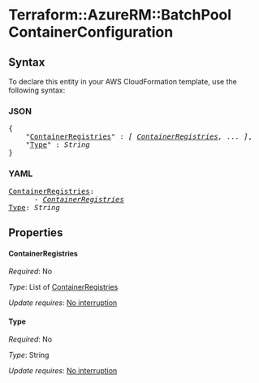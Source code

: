 # Terraform::AzureRM::BatchPool ContainerConfiguration

## Syntax

To declare this entity in your AWS CloudFormation template, use the following syntax:

### JSON

<pre>
{
    "<a href="#containerregistries" title="ContainerRegistries">ContainerRegistries</a>" : <i>[ <a href="containerconfiguration-containerregistries.md">ContainerRegistries</a>, ... ]</i>,
    "<a href="#type" title="Type">Type</a>" : <i>String</i>
}
</pre>

### YAML

<pre>
<a href="#containerregistries" title="ContainerRegistries">ContainerRegistries</a>: <i>
      - <a href="containerconfiguration-containerregistries.md">ContainerRegistries</a></i>
<a href="#type" title="Type">Type</a>: <i>String</i>
</pre>

## Properties

#### ContainerRegistries

_Required_: No

_Type_: List of <a href="containerconfiguration-containerregistries.md">ContainerRegistries</a>

_Update requires_: [No interruption](https://docs.aws.amazon.com/AWSCloudFormation/latest/UserGuide/using-cfn-updating-stacks-update-behaviors.html#update-no-interrupt)

#### Type

_Required_: No

_Type_: String

_Update requires_: [No interruption](https://docs.aws.amazon.com/AWSCloudFormation/latest/UserGuide/using-cfn-updating-stacks-update-behaviors.html#update-no-interrupt)

